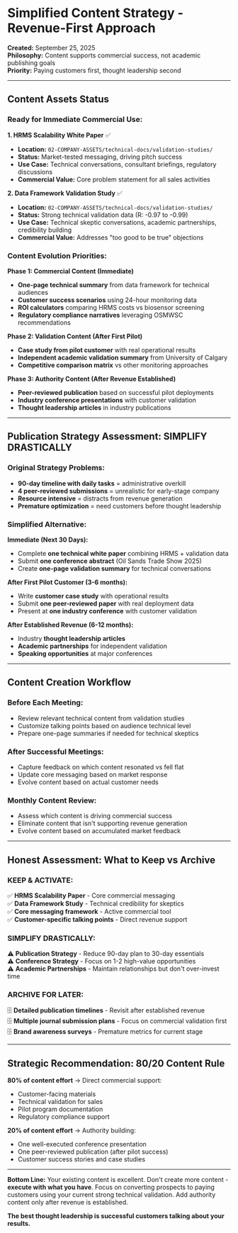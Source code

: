 # Simplified Content Strategy - Revenue-First Approach

**Created:** September 25, 2025  
**Philosophy:** Content supports commercial success, not academic publishing goals  
**Priority:** Paying customers first, thought leadership second  

---

## **Content Assets Status**

### **Ready for Immediate Commercial Use:**

**1. HRMS Scalability White Paper** ✅
- **Location:** `02-COMPANY-ASSETS/technical-docs/validation-studies/`
- **Status:** Market-tested messaging, driving pitch success
- **Use Case:** Technical conversations, consultant briefings, regulatory discussions
- **Commercial Value:** Core problem statement for all sales activities

**2. Data Framework Validation Study** ✅  
- **Location:** `02-COMPANY-ASSETS/technical-docs/validation-studies/`
- **Status:** Strong technical validation data (R: -0.97 to -0.99)
- **Use Case:** Technical skeptic conversations, academic partnerships, credibility building
- **Commercial Value:** Addresses "too good to be true" objections

### **Content Evolution Priorities:**

**Phase 1: Commercial Content (Immediate)**
- **One-page technical summary** from data framework for technical audiences
- **Customer success scenarios** using 24-hour monitoring data
- **ROI calculators** comparing HRMS costs vs biosensor screening
- **Regulatory compliance narratives** leveraging OSMWSC recommendations

**Phase 2: Validation Content (After First Pilot)**
- **Case study from pilot customer** with real operational results
- **Independent academic validation summary** from University of Calgary
- **Competitive comparison matrix** vs other monitoring approaches

**Phase 3: Authority Content (After Revenue Established)**  
- **Peer-reviewed publication** based on successful pilot deployments
- **Industry conference presentations** with customer validation
- **Thought leadership articles** in industry publications

---

## **Publication Strategy Assessment: SIMPLIFY DRASTICALLY**

### **Original Strategy Problems:**
- **90-day timeline with daily tasks** = administrative overkill
- **4 peer-reviewed submissions** = unrealistic for early-stage company
- **Resource intensive** = distracts from revenue generation
- **Premature optimization** = need customers before thought leadership

### **Simplified Alternative:**

**Immediate (Next 30 Days):**
- Complete **one technical white paper** combining HRMS + validation data
- Submit **one conference abstract** (Oil Sands Trade Show 2025)
- Create **one-page validation summary** for technical conversations

**After First Pilot Customer (3-6 months):**
- Write **customer case study** with operational results
- Submit **one peer-reviewed paper** with real deployment data
- Present at **one industry conference** with customer validation

**After Established Revenue (6-12 months):**
- Industry **thought leadership articles**
- **Academic partnerships** for independent validation
- **Speaking opportunities** at major conferences

---

## **Content Creation Workflow**

### **Before Each Meeting:**
- Review relevant technical content from validation studies
- Customize talking points based on audience technical level
- Prepare one-page summaries if needed for technical skeptics

### **After Successful Meetings:**
- Capture feedback on which content resonated vs fell flat
- Update core messaging based on market response
- Evolve content based on actual customer needs

### **Monthly Content Review:**
- Assess which content is driving commercial success
- Eliminate content that isn't supporting revenue generation
- Evolve content based on accumulated market feedback

---

## **Honest Assessment: What to Keep vs Archive**

### **KEEP & ACTIVATE:**
✅ **HRMS Scalability Paper** - Core commercial messaging  
✅ **Data Framework Study** - Technical credibility for skeptics  
✅ **Core messaging framework** - Active commercial tool  
✅ **Customer-specific talking points** - Direct revenue support  

### **SIMPLIFY DRASTICALLY:**
⚠️ **Publication Strategy** - Reduce 90-day plan to 30-day essentials  
⚠️ **Conference Strategy** - Focus on 1-2 high-value opportunities  
⚠️ **Academic Partnerships** - Maintain relationships but don't over-invest time  

### **ARCHIVE FOR LATER:**
🗄️ **Detailed publication timelines** - Revisit after established revenue  
🗄️ **Multiple journal submission plans** - Focus on commercial validation first  
🗄️ **Brand awareness surveys** - Premature metrics for current stage  

---

## **Strategic Recommendation: 80/20 Content Rule**

**80% of content effort** → Direct commercial support:
- Customer-facing materials
- Technical validation for sales
- Pilot program documentation  
- Regulatory compliance support

**20% of content effort** → Authority building:
- One well-executed conference presentation
- One peer-reviewed publication (after pilot success)
- Customer success stories and case studies

---

**Bottom Line:** Your existing content is excellent. Don't create more content - **execute with what you have**. Focus on converting prospects to paying customers using your current strong technical validation. Add authority content only after revenue is established.

**The best thought leadership is successful customers talking about your results.**